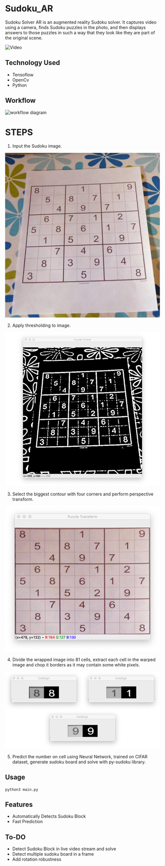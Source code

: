 # Sudoku_AR

Sudoku Solver AR is an augmented reality Sudoku solver. It captures video using a camera, finds Sudoku puzzles in the photo, and then displays answers to those puzzles in such a way that they look like they are part of the original scene.

![Video](media/video.gif)

## Technology Used

 - Tensoflow
 - OpenCv
 - Python

## Workflow

![workflow diagram](https://www.pyimagesearch.com/wp-content/uploads/2020/08/opencv_sudoku_puzzle_steps.png)


# STEPS 
 1. Input the Sudoku image.
 
![input_image](/media/2.jpg)

 2. Apply thresholding to image.
 
![thresh_image](media/3.png)

 3. Select the biggest contour with four corners and perform perspective transform.
 
![warped_image](media/4.png) 

 4. Divide the wrapped image into 81 cells, extract each cell in the warped image and chop it borders as it may contain some white pixels.  
 
![digit_image](media/5.png)
 
 5. Predict the number on cell using Neural Network, trained on CIFAR dataset, generate sudoku board and solve with py-sudoku library.


## Usage

`python3 main.py` 

## Features

-  Automatically Detects Sudoku Block
-  Fast Prediction

## To-DO

- Detect Sudoku Block in live video stream and solve
- Detect multiple sudoku board in a frame
- Add rotation robustness

